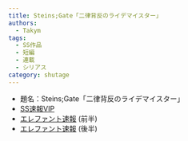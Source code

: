 ```yaml
---
title: Steins;Gate「二律背反のライデマイスター」
authors:
  - Takym
tags:
  - SS作品
  - 短編
  - 連載
  - シリアス
category: shutage
---
```

- 題名：Steins;Gate「二律背反のライデマイスター」
- [SS速報VIP](https://ex14.vip2ch.com/test/read.cgi/news4ssnip/1443338021/)
- [エレファント速報](http://elephant.2chblog.jp/archives/52147414.html) (前半)
- [エレファント速報](http://elephant.2chblog.jp/archives/52147415.html) (後半)
